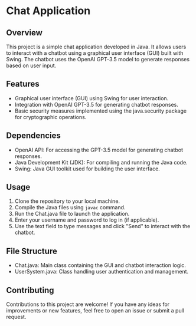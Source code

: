 # Chat Application

## Overview
This project is a simple chat application developed in Java. It allows users to interact with a chatbot using a graphical user interface (GUI) built with Swing. The chatbot uses the OpenAI GPT-3.5 model to generate responses based on user input.

## Features
- Graphical user interface (GUI) using Swing for user interaction.
- Integration with OpenAI GPT-3.5 for generating chatbot responses.
- Basic security measures implemented using the java.security package for cryptographic operations.

## Dependencies
- OpenAI API: For accessing the GPT-3.5 model for generating chatbot responses.
- Java Development Kit (JDK): For compiling and running the Java code.
- Swing: Java GUI toolkit used for building the user interface.

## Usage
1. Clone the repository to your local machine.
2. Compile the Java files using `javac` command.
3. Run the Chat.java file to launch the application.
4. Enter your username and password to log in (if applicable).
5. Use the text field to type messages and click "Send" to interact with the chatbot.

## File Structure
- Chat.java: Main class containing the GUI and chatbot interaction logic.
- UserSystem.java: Class handling user authentication and management.

## Contributing
Contributions to this project are welcome! If you have any ideas for improvements or new features, feel free to open an issue or submit a pull request.
